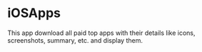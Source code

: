 # iOSApps
This app download all paid top apps with their details like icons, screenshots, summary, etc. and display them.
